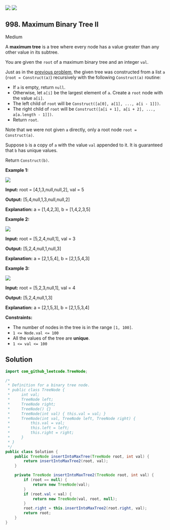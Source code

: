 [![](https://img.shields.io/github/stars/javadev/LeetCode-in-Java?label=Stars&style=flat-square)](https://github.com/javadev/LeetCode-in-Java)
[![](https://img.shields.io/github/forks/javadev/LeetCode-in-Java?label=Fork%20me%20on%20GitHub%20&style=flat-square)](https://github.com/javadev/LeetCode-in-Java/fork)

## 998\. Maximum Binary Tree II

Medium

A **maximum tree** is a tree where every node has a value greater than any other value in its subtree.

You are given the `root` of a maximum binary tree and an integer `val`.

Just as in the [previous problem](https://leetcode.com/problems/maximum-binary-tree/), the given tree was constructed from a list `a` (`root = Construct(a)`) recursively with the following `Construct(a)` routine:

*   If `a` is empty, return `null`.
*   Otherwise, let `a[i]` be the largest element of `a`. Create a `root` node with the value `a[i]`.
*   The left child of `root` will be `Construct([a[0], a[1], ..., a[i - 1]])`.
*   The right child of `root` will be `Construct([a[i + 1], a[i + 2], ..., a[a.length - 1]])`.
*   Return `root`.

Note that we were not given `a` directly, only a root node `root = Construct(a)`.

Suppose `b` is a copy of `a` with the value `val` appended to it. It is guaranteed that `b` has unique values.

Return `Construct(b)`.

**Example 1:**

![](https://assets.leetcode.com/uploads/2021/08/09/maxtree1.JPG)

**Input:** root = [4,1,3,null,null,2], val = 5

**Output:** [5,4,null,1,3,null,null,2]

**Explanation:** a = [1,4,2,3], b = [1,4,2,3,5]

**Example 2:**

![](https://assets.leetcode.com/uploads/2021/08/09/maxtree21.JPG)

**Input:** root = [5,2,4,null,1], val = 3

**Output:** [5,2,4,null,1,null,3]

**Explanation:** a = [2,1,5,4], b = [2,1,5,4,3]

**Example 3:**

![](https://assets.leetcode.com/uploads/2021/08/09/maxtree3.JPG)

**Input:** root = [5,2,3,null,1], val = 4

**Output:** [5,2,4,null,1,3]

**Explanation:** a = [2,1,5,3], b = [2,1,5,3,4]

**Constraints:**

*   The number of nodes in the tree is in the range `[1, 100]`.
*   `1 <= Node.val <= 100`
*   All the values of the tree are **unique**.
*   `1 <= val <= 100`

## Solution

```java
import com_github_leetcode.TreeNode;

/*
 * Definition for a binary tree node.
 * public class TreeNode {
 *     int val;
 *     TreeNode left;
 *     TreeNode right;
 *     TreeNode() {}
 *     TreeNode(int val) { this.val = val; }
 *     TreeNode(int val, TreeNode left, TreeNode right) {
 *         this.val = val;
 *         this.left = left;
 *         this.right = right;
 *     }
 * }
 */
public class Solution {
    public TreeNode insertIntoMaxTree(TreeNode root, int val) {
        return insertIntoMaxTree2(root, val);
    }

    private TreeNode insertIntoMaxTree2(TreeNode root, int val) {
        if (root == null) {
            return new TreeNode(val);
        }
        if (root.val < val) {
            return new TreeNode(val, root, null);
        }
        root.right = this.insertIntoMaxTree2(root.right, val);
        return root;
    }
}
```